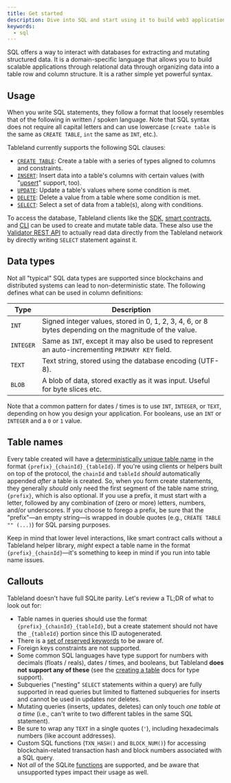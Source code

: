 ```yaml
---
title: Get started
description: Dive into SQL and start using it to build web3 applications.
keywords:
  - sql
---
```


SQL offers a way to interact with databases for extracting and mutating structured data. It is a domain-specific language that allows you to build scalable applications through relational data through organizing data into a table row and column structure. It is a rather simple yet powerful syntax.

## Usage

When you write SQL statements, they follow a format that loosely resembles that of the following in written / spoken language. Note that SQL syntax does not require all capital letters and can use lowercase (`create table` is the same as `CREATE TABLE`, `int` the same as `INT`, etc.).

Tableland currently supports the following SQL clauses:

- [`CREATE TABLE`](/playbooks/sql/create): Create a table with a series of types aligned to columns and constraints.
- [`INSERT`](/playbooks/sql/write#inserting-data): Insert data into a table's columns with certain values (with "[upsert](/playbooks/sql/write#upserts)" support, too).
- [`UPDATE`](/playbooks/sql/write#updating-data): Update a table's values where some condition is met.
- [`DELETE`](/playbooks/sql/write#deleting-data): Delete a value from a table where some condition is met.
- [`SELECT`](/playbooks/sql/read): Select a set of data from a table(s), along with conditions.

To access the database, Tableland clients like the [SDK](/sdk), [smart contracts](/smart-contracts), and [CLI](/cli) can be used to create and mutate table data. These also use the [Validator REST API](/validator-api) to actually read data directly from the Tableland network by directly writing `SELECT` statement against it.

## Data types

Not all "typical" SQL data types are supported since blockchains and distributed systems can lead to non-deterministic state. The following defines what can be used in column definitions:

| Type      | Description                                                                                            |
| --------- | ------------------------------------------------------------------------------------------------------ |
| `INT`     | Signed integer values, stored in 0, 1, 2, 3, 4, 6, or 8 bytes depending on the magnitude of the value. |
| `INTEGER` | Same as `INT`, except it may also be used to represent an auto-incrementing `PRIMARY KEY` field.       |
| `TEXT`    | Text string, stored using the database encoding (UTF-8).                                               |
| `BLOB`    | A blob of data, stored exactly as it was input. Useful for byte slices etc.                            |

Note that a common pattern for dates / times is to use `INT`, `INTEGER`, or `TEXT`, depending on how you design your application. For booleans, use an `INT` or `INTEGER` and a `0` or `1` value.

## Table names

Every table created will have a [deterministically unique table name](/fundamentals/architecture/table-token.md) in the format `{prefix}_{chainId}_{tableId}`. If you're using clients or helpers built on top of the protocol, the `chainId` and `tableId` _should_ automatically appended _after_ a table is created. So, when you form create statements, they generally _should_ only need the first segment of the table name string, `{prefix}`, which is also optional. If you use a prefix, it must start with a letter, followed by any combination of (zero or more) letters, numbers, and/or underscores. If you choose to forego a prefix, be sure that the "prefix"—an empty string—is wrapped in double quotes (e.g., `CREATE TABLE "" (...)`) for SQL parsing purposes.

Keep in mind that lower level interactions, like smart contract calls without a Tableland helper library, _might_ expect a table name in the format `{prefix}_{chainId}`—it's something to keep in mind if you run into table name issues.

## Callouts

Tableland doesn't have full SQLite parity. Let's review a TL;DR of what to look out for:

- Table names in queries should use the format `{prefix}_{chainId}_{tableId}`, but a create statement should not have the `_{tableId}` portion since this ID autogenerated.
- There is a [set of reserved keywords](/reference/sql-specification#reserved-keywords) to be aware of.
- Foreign keys constraints are not supported.
- Some common SQL languages have type support for numbers with decimals (floats / reals), dates / times, and booleans, but Tableland **does not support any of these** (see the [creating a table](/fundamentals/sql/create-a-table#data-types) docs for type support).
- Subqueries ("nesting" `SELECT` statements within a query) are fully supported in read queries but limited to flattened subqueries for inserts and cannot be used in updates nor deletes.
- Mutating queries (inserts, updates, deletes) can only touch _one table at a time_ (i.e., can't write to two different tables in the same SQL statement).
- Be sure to wrap any `TEXT` in a single quotes (`'`), including hexadecimals numbers (like account addresses).
- Custom SQL functions (`TXN_HASH()` and `BLOCK_NUM()`) for accessing blockchain-related transaction hash and block numbers associated with a SQL query.
- Not _all_ of the SQLite [functions](https://www.sqlite.org/lang_corefunc.html) are supported, and be aware that unsupported types impact their usage as well.
